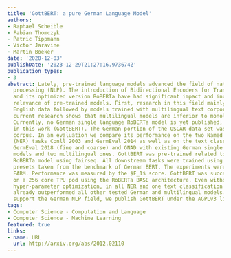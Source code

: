 ```yaml
---
title: 'GottBERT: a pure German Language Model'
authors:
- Raphael Scheible
- Fabian Thomczyk
- Patric Tippmann
- Victor Jaravine
- Martin Boeker
date: '2020-12-03'
publishDate: '2023-12-29T21:27:16.973674Z'
publication_types:
- 3
abstract: Lately, pre-trained language models advanced the field of natural language
  processing (NLP). The introduction of Bidirectional Encoders for Transformers (BERT)
  and its optimized version RoBERTa have had significant impact and increased the
  relevance of pre-trained models. First, research in this field mainly started on
  English data followed by models trained with multilingual text corpora. However,
  current research shows that multilingual models are inferior to monolingual models.
  Currently, no German single language RoBERTa model is yet published, which we introduce
  in this work (GottBERT). The German portion of the OSCAR data set was used as text
  corpus. In an evaluation we compare its performance on the two Named Entity Recognition
  (NER) tasks Conll 2003 and GermEval 2014 as well as on the text classification tasks
  GermEval 2018 (fine and coarse) and GNAD with existing German single language BERT
  models and two multilingual ones. GottBERT was pre-trained related to the original
  RoBERTa model using fairseq. All downstream tasks were trained using hyperparameter
  presets taken from the benchmark of German BERT. The experiments were setup utilizing
  FARM. Performance was measured by the $F_1$ score. GottBERT was successfully pre-trained
  on a 256 core TPU pod using the RoBERTa BASE architecture. Even without extensive
  hyper-parameter optimization, in all NER and one text classification task, GottBERT
  already outperformed all other tested German and multilingual models. In order to
  support the German NLP field, we publish GottBERT under the AGPLv3 license.
tags:
- Computer Science - Computation and Language
- Computer Science - Machine Learning
featured: true
links:
- name: URL
  url: http://arxiv.org/abs/2012.02110
---
```

